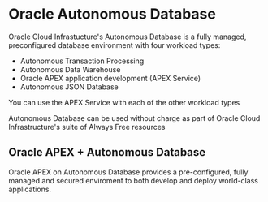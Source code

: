 # Oracle Autonomous Database

Oracle Cloud Infrastucture's Autonomous Database is a fully managed, preconfigured database environment with four workload types:

- Autonomous Transaction Processing
- Autonomous Data Warehouse
- Oracle APEX application development (APEX Service)
- Autonomous JSON Database

You can use the APEX Service with each of the other workload types

Autonomous Database can be used without charge as part of Oracle Cloud Infrastructure's suite of Always Free resources

## Oracle APEX + Autonomous Database

Oracle APEX on Autonomous Database provides a pre-configured, fully managed and secured enviroment to both develop and deploy world-class applications.
